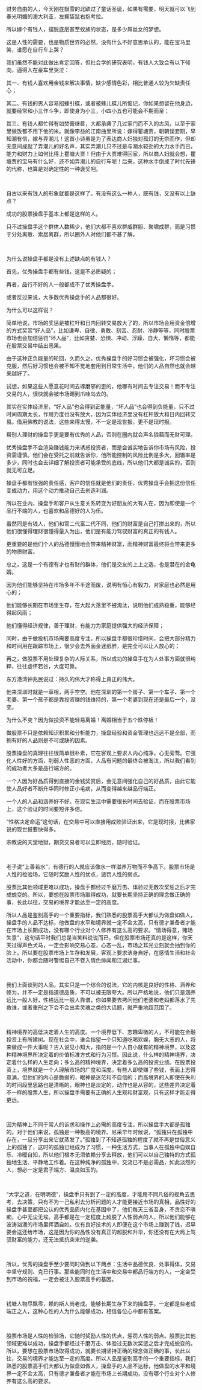 财务自由的人，今天刚在飘雪的北欧过了童话圣诞，如果有需要，明天就可以飞到春光明媚的澳大利亚，左拥袋鼠右抱考拉。

所以嫁个有钱人，摆脱底层甚至蚁族的状态，是多少屌丝女的梦想。

这是人性的需要，也是物质世界的必然，没有什么不好意思承认的，能在宝马里笑，谁愿在自行车上哭？

我们虽然不能对此做出肯定回答，但社会学的研究表明，有钱人大致会有以下倾向，逼得人在豪车里哭泣：

其一、有钱人喜欢用金钱来解决事情，缺少感情色彩，相比普通人较为欠缺责任心；

其二、有钱的男人容易招蜂引蝶，或者被蜂儿蝶儿所惦记，你如果想留在他身边，就要经常和小三作斗争，即使身为小三，小四小五也可能会不期而至；

其三、有钱人都忙得有如焚膏继晷，大都承袭了几过家门而不入的古风，以至于家里做饭都不用下他的米。就像李益的江南曲里所说：嫁得瞿塘贾，朝朝误妾期，早知潮有信，嫁与弄潮儿！这首小诗虽是为了表达商人妇独对孤灯的无奈而作，但却无意间成就了弄潮儿的好名声，其实弄潮儿只不过是与潮水较劲的大力水手而已，能力和财力上如何比得上瞿塘大贾！但由于大贾难得回家，所以商人妇就会想，瞿塘贾的宝马有什么好，还不如弄潮儿的自行车呢！后来，这种水手倒成了时代先锋的代称，也算是对确定性的一种褒奖吧。

</br>

自古以来有钱人的形象就都是这样了。有没有这么一种人，既有钱，又没有以上缺点？

成功的股票操盘手基本上都是这样的人。

只不过操盘手这个群体人数稀少，他们大都不喜欢群威群胆、聚啸成群，而是习惯于分处离散、索居离群，所以圈外人对他们都不甚了解。

</br>

为什么说操盘手都是没有上述缺点的有钱人？

首先，优秀操盘手都有些钱，这是不必质疑的；

再者，品行不好的人一般都成不了优秀操盘手。

或者反过来说，大多数优秀操盘手的人品都很好。

为什么可以这样说？

简单地说，市场的奖惩是被杠杆和日内回转交易放大了的，所以市场会用资金倍增的方式奖赏“好人品”，比如谦卑、自律、勇敢、刻苦、忍耐、冷静等等，同时股票市场也会加倍惩罚“坏人品”，比如贪婪、恐惧、冲动、浮躁、自大、懒惰等，都能在股票交易中结出恶果。



由于这种正负能量的轮回，久而久之，优秀操盘手的好习惯会被强化，坏习惯会被克服，然后好习惯也会被不知不觉地套用到日常生活中，他们的人品自然也就会越来越好了。

试想，如果这些人愿意花时间去琢磨邪的歪的，他哪有时间去专注交易！而不专注交易的人，很快就会被市场踢到爪哇岛去的。



其实在实体经济里，“好人品”也会得到正能量，“坏人品”也会得到负能量，只不过时间周期太长，作用力度也没有放大，因为实体经济里没有杠杆放大和日内回转交易。借用佛教的说法，这些来得太慢，不一定是现世报，更不是现时报。



帮别人理财的操盘手更是要有优秀的人品，否则在圈内就会声名狼藉而无财可理。

优秀操盘手不会渲染赚钱能力来诱惑投资者，而是会诚实地告诉你市场有风险，投资需谨慎。他们会在受托之前就告诉你，他所能控制的风险比例是多大，回辙率是多少，同时也会去详细了解投资者可能承受的底线，所以他们大都是诚实的，否则就无可立足。

操盘手都有很强的责任感，客户的信任就是他们的责任，优秀操盘手会把这份信任变成动力，用这个动力推动自己去创造利润。

所以在业内，操盘手和客户从生意关系转变为好朋友的大有人在，因为即使是一个品行不端的人，也喜欢和品德好的人为伍。



虽然同是有钱人，他们和官二代富二代不同，他们的财富是自己打拼出来的，所以他们很懂得理财很懂得量入为出，他们是有能力驾驭财富的真正的有钱人。

更重要的是他们个人的品德慢慢地会带来精神财富，而精神财富最终将会带来更多的物质财富。



总之，这是一个有德有才也有财的群体，他们是交友的上上之选，也是潜在的金龟婿。

因为他们能够坚持在市场多年不半途而废，说明有恒心有毅力，对家庭也必然是用心的；

他们能够长期在市场里生存，在大起大落里不被淘汰，说明他们成熟稳重，能够经得起风雨；

他们懂得经济规律，善于理财，有能力为家庭提供强大的经济保障；

同时，由于做投机市场需要高度专注，所以操盘手都很珍惜时间，会把大部分精力和时间用在跟踪市场上，很少会去外面金迷纸醉，是完全可以让人放心的；

再之，做股票不用处理复杂的人际关系，所以成功的操盘手在为人处事方面就很纯粹，往往虚怀若谷，大度可靠。



东方港湾钟兆民说过：持久的伟大才称得上真正的伟大。

他来深圳时就是一草根，两手空空。他在深圳的第一个房子、第一个车子、第一个老婆、第一个孩子都是靠投资赚的钱维持的，第一个老婆到现在还是最后一个，没变。

为什么不变？因为做投资不能轻易离婚！离婚相当于五个跌停板！



做股票不只是依赖知识积累和分析能力，操盘经验和资金管理也远远不是全部，而拥有好的人品则是不可或缺的因素。

股票操盘的真理往往很简单很朴素，它在客观上要求人内心纯净，心无旁骛。它强化人性好的方面，削弱人性恶的方面，人品有问题的最终会被淘汰，所以我们看到的成功者大多是品行端方的。

一个人因为好品质得到直接的金钱奖赏后，会无意间强化自己的好品质，由此它能使人品好者不断升华同时修正小毛病，从而变得越来越品行端正。

一个人的人品和涵养好不好，在现实生活中需要很长时间去验证，而在股票市场上，这个验证的时间要短许多倍。

“性格决定命运”这句话，在交易中可以直接用成败验证出来，它是现时报，比佛家说的现世报要快得多。

宗教说的天堂地狱，期货交易者可以立即经历，随时验证。

</br>

老子说“上善若水”，有德行的人就应该像水一样滋养万物而不争高下。股票市场是人性的检验场，它随时奖励人性的优点，惩罚人性的弱点。

股票比其他领域更难以成功，操盘手都经过千磨万击、体验过无数次奖惩之后才完成蜕变的。所以，要想在股票市场取得成功，就要长期坚持正确的理念做正确的事，长此以往，交易的境界才能达至一定的高度。

所以人品是鉴别高手的一个重要指标，我们熟悉的股票高手大都认为做盘如做人，操盘手的人品不达标，他做盘的水平和境界就一定不会太高，只有德才兼备者才能在市场上长期成功，没有哪个行业对个人修养有这么高的要求。“情场得意，赌场失意”，这句话平时我们总是当笑料说说而已，但在股票市场还真的是这样，你天天过得声色犬马，一定会影响交易心态，心态一乱，市场之耳光立刻就会抽到你的脸上。所以要在股票市场上生存和发展，客观上要求洁身自好，在感情生活和社会活动中，你都会随时警惕自己不卷入情色绯闻和江湖烂事。

</br>

我们上面谈到的人品，其实只是一个综合的说法，它的内核是良好的性格、涵养和修为，并不一定是指道德品质，不可以被无限夸大。所以严格地说，他们只是涵养远比一般人好，性格远比一般人靠谱，你如果要去拷问他们老婆和老妈都落水了先救谁，或者重刑之下会不会出卖灵魂之类的大话题，就严重地超范围了。

</br>

精神境界的高低决定着人生的高度。一个境界低下、志趣卑微的人，不可能在金融投资上有所建树。现在社会中，谁会指望一个只知道吃喝欢娱，胸无大志的人，将来做成一件大事呢？古人说见小知大，指的是一个人自小就有的精神境界，以及这种精神境界所决定着的价值标准方式和行为习惯。因此说，什么样的精神境界，决定着什么样的人生走向；多么高的精神境界，决定着多么高的投资业绩。在股票投资上，境界就是一个人理解市场的广度和深度。有些人即使赚了些钱，表面上志得意满，但他们的内心是脆弱的，眼神是迷茫和不自信的；而高境界的人即使在失利的时间段里思路也是清晰的，眼神也是淡定的，动作也是从容的，这些差异决定着不一样的股票人生，所以操盘手需要有正确的人生观和财富观，只有这样才能走得更远。

</br>

因为精神上不同于常人的诉求和操作上必需的高度专注，所以操盘手大都是孤独的。对于他们来说，孤独是一种极高的境界。尼采早年时候说，“孤独只在孤独中存在，一旦分享出来它就蒸发了。”孤独到了不知道孤独的程度了就不再是世俗意义上的孤独了，这时的孤独已经成为了习惯，一种生活方式，当事人在孤独中自娱自乐、冷暖自知，所以他们根本无须依赖分享去释放，他们可以以自己独特的方式孤独地生活、平静地工作着。在这种纯净的孤独中，交流已不是必需品，如此淡然的人，想必一定是君子端方、温良如玉的。

</br>

“大学之道，在明明德”，操盘手只有到了一定的高度，才能用不同凡俗的视角去思考，去决策，只有不为一己私利去分析问题的人才能更接近市场的真相，品性好的操盘手甚至都把公认的优秀品质内化在基因中了，他们每天三省吾身，不贪恋不嗔痴，心中无尘无埃。高手都是在一定程度上超脱了人性弱点的人，所以他们能够在波涛汹涌的市场里挥洒自如。仅有良好技术的人即便在这个市场上赚到了钱，迟早要会送还给市场，这是因为你的品性没有真正的超脱和升华，你还没有在大局上驾驭财富的能力，还无法抵抗突来的逆袭。

</br>

所以，优秀的操盘手至少要同时做到以下两点：生活中品德优良、处事得体，交易中坚守规则、克已行事。那些能同时在生活中和交易中都品行端方的人，一定会受到市场的祝福，一定会被注入股票高手的基因。

</br>

钱塘人物尽飘零，赖的斯人尚老成。能够长期生存下来的操盘手，一定都是些老成端正之人，这种心性的人为什么能够成功，相信各位心中都有答案。

</br>

股票市场是人性的检验场，它随时奖励人性的优点，惩罚人性的弱点。股票比其他领域更难以成功，操盘手都经过千磨万击、体验过无数次奖惩之后才完成蜕变的。所以，要想在股票市场取得成功，就要长期坚持正确的理念做正确的事，长此以往，交易的境界才能达至一定的高度。所以人品是鉴别高手的一个重要指标，我们熟悉的股票高手们大都认为做盘如做人，操盘手的人品不达标，他做盘的水平和境界一定不会太高，只有德才兼备者才能在市场上长期成功，没有哪个行业对个人修养有这么高的要求。